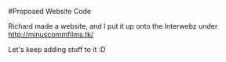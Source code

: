 #Proposed Website Code

Richard made a website, and I put it up onto the Interwebz under http://minuscommfilms.tk/

Let's keep adding stuff to it :D
